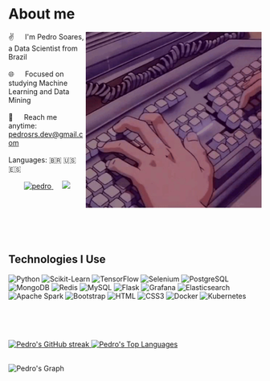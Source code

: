 <!-- About Section -->
 # About me
 
<p>
 <img align="right" width="350" src="/assets/typing.gif" alt="Coding gif" /> 
  
 ✌️ &emsp; I'm Pedro Soares, a Data Scientist from Brazil <br/><br/>
 🌐 &emsp; Focused on studying Machine Learning and Data Mining<br/><br/>
 📧 &emsp; Reach me anytime: pedrosrs.dev@gmail.com<br/><br/>
 Languages: 🇧🇷  🇺🇸  🇪🇸 
 <br/>
<p align="center">
 <!-- <a href="https://alsiam.com" target="blank">
  <img src="https://img.shields.io/badge/Website-DC143C?style=for-the-badge&logo=medium&logoColor=white" alt="pedro" />
 </a> -->
 <a href="https://www.linkedin.com/in/pedro-soares-b3625b238/" target="_blank">
  <img src="https://img.shields.io/badge/LinkedIn-0077B5?style=for-the-badge&logo=linkedin&logoColor=white" alt="pedro"/>
 </a>&emsp;
 <a href="https://kaggle.com" target="_blank">
  <img src="https://img.shields.io/badge/Kaggle-1DA1F2?style=for-the-badge&logo=kaggle&logoColor=white" />
 </a> 
</p>
<br />
</p>

<br/>
<br/>
<br/>

## Technologies I Use

![Python](https://img.shields.io/badge/Python-ECD53F?style=for-the-badge&labelColor=ECD53F&logo=python&logoColor=white)
![Scikit-Learn](https://img.shields.io/badge/ScikitLearn-F7931E?style=for-the-badge&logo=scikitlearn&logoColor=white)
![TensorFlow](https://img.shields.io/badge/TensorFlow-FF6F00?style=for-the-badge&logo=tensorflow&logoColor=white)
![Selenium](https://img.shields.io/badge/Selenium-43B02A?style=for-the-badge&logo=selenium&logoColor=white)
![PostgreSQL](https://img.shields.io/badge/PostgreSQL-4169E1?style=for-the-badge&logo=postgresql&logoColor=white)
![MongoDB](https://img.shields.io/badge/MongoDB-4EA94B?style=for-the-badge&logo=mongodb&logoColor=white)
![Redis](https://img.shields.io/badge/Redis-DC382D?style=for-the-badge&logo=redis&logoColor=white)
![MySQL](https://img.shields.io/badge/mysql-4479A1?style=for-the-badge&logo=mysql&logoColor=white)
![Flask](https://img.shields.io/badge/Flask-000000?style=for-the-badge&logo=flask&logoColor=white)
![Grafana](https://img.shields.io/badge/Grafana-F46800?style=for-the-badge&logo=grafana&logoColor=white)
![Elasticsearch](https://img.shields.io/badge/Elasticsearch-005571?style=for-the-badge&logo=elastic&logoColor=white)
![Apache Spark](https://img.shields.io/badge/ApacheSpark-E25A1C?style=for-the-badge&logo=apachespark&logoColor=white)
![Bootstrap](https://img.shields.io/badge/Bootstrap-563D7C?style=for-the-badge&logo=bootstrap&logoColor=white)
![HTML](https://img.shields.io/badge/HTML5-E34F26?style=for-the-badge&logo=html5&logoColor=white)
![CSS3](https://img.shields.io/badge/CSS3-1572B6?style=for-the-badge&logo=css3&logoColor=white)
![Docker](https://img.shields.io/badge/-Docker-2496ED?style=for-the-badge&logo=docker&logoColor=white)
![Kubernetes](https://img.shields.io/badge/Kubernetes-326CE5?style=for-the-badge&logo=kubernetes&logoColor=white)

<br><br><br>

<a> 
    <a href="https://github.com/pedrsrs">
    <img src="https://github-readme-streak-stats.herokuapp.com/?user=pedrsrs&theme=radical&border=7F3FBF&background=0D1117" alt="Pedro's GitHub streak" height="192px" width="49.5%" />
  </a>
  <a href="https://github.com/pedrsrs"><img alt="Pedro's Top Languages" src="https://denvercoder1-github-readme-stats.vercel.app/api/top-langs/?username=pedrsrs&langs_count=8&layout=compact&theme=react&border_color=7F3FBF&bg_color=0D1117&title_color=F85D7F&icon_color=F8D866" height="192px" width="49.5%"/></a>
  <br/>
</a>
<br>

![Pedro's Graph](https://github-readme-activity-graph.vercel.app/graph?username=pedrsrs&custom_title=Pedro's%20GitHub%20Activity%20Graph&bg_color=0D1117&color=7F3FBF&line=7F3FBF&point=7F3FBF&area_color=FFFFFF&title_color=FFFFFF&area=true)
